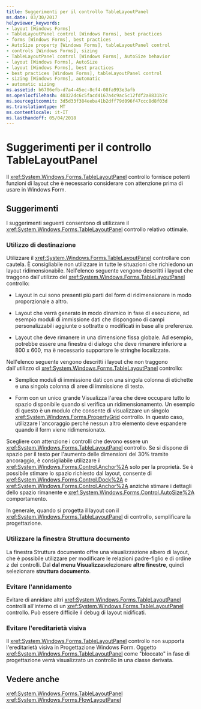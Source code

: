 ```yaml
---
title: Suggerimenti per il controllo TableLayoutPanel
ms.date: 03/30/2017
helpviewer_keywords:
- layout [Windows Forms]
- TableLayoutPanel control [Windows Forms], best practices
- forms [Windows Forms], best practices
- AutoSize property [Windows Forms], tableLayoutPanel control
- controls [Windows Forms], sizing
- TableLayoutPanel control [Windows Forms], AutoSize behavior
- layout [Windows Forms], AutoSize
- layout [Windows Forms], best practices
- best practices [Windows Forms], tableLayoutPanel control
- sizing [Windows Forms], automatic
- automatic sizing
ms.assetid: b6706efb-d7a4-45ec-8cf4-08fa993e3afb
ms.openlocfilehash: 40322dc6c5facd4167a4c9ac5c12fdf2a8831b7c
ms.sourcegitcommit: 3d5d33f384eeba41b2dff79d096f47ccc8d8f03d
ms.translationtype: MT
ms.contentlocale: it-IT
ms.lasthandoff: 05/04/2018
---
```

# <a name="best-practices-for-the-tablelayoutpanel-control"></a>Suggerimenti per il controllo TableLayoutPanel
Il <xref:System.Windows.Forms.TableLayoutPanel> controllo fornisce potenti funzioni di layout che è necessario considerare con attenzione prima di usare in Windows Form.  
  
## <a name="recommendations"></a>Suggerimenti  
 I suggerimenti seguenti consentono di utilizzare il <xref:System.Windows.Forms.TableLayoutPanel> controllo relativo ottimale.  
  
### <a name="targeted-use"></a>Utilizzo di destinazione  
 Utilizzare il <xref:System.Windows.Forms.TableLayoutPanel> controllare con cautela. È consigliabile non utilizzare in tutte le situazioni che richiedono un layout ridimensionabile. Nell'elenco seguente vengono descritti i layout che traggono dall'utilizzo del <xref:System.Windows.Forms.TableLayoutPanel> controllo:  
  
-   Layout in cui sono presenti più parti del form di ridimensionare in modo proporzionale a altro.  
  
-   Layout che verrà generato in modo dinamico in fase di esecuzione, ad esempio moduli di immissione dati che dispongono di campi personalizzabili aggiunte o sottratte o modificati in base alle preferenze.  
  
-   Layout che deve rimanere in una dimensione fissa globale. Ad esempio, potrebbe essere una finestra di dialogo che deve rimanere inferiore a 800 x 600, ma è necessario supportare le stringhe localizzate.  
  
 Nell'elenco seguente vengono descritti i layout che non traggono dall'utilizzo di <xref:System.Windows.Forms.TableLayoutPanel> controllo:  
  
-   Semplice moduli di immissione dati con una singola colonna di etichette e una singola colonna di aree di immissione di testo.  
  
-   Form con un unico grande Visualizza l'area che deve occupare tutto lo spazio disponibile quando si verifica un ridimensionamento. Un esempio di questo è un modulo che consente di visualizzare un singolo <xref:System.Windows.Forms.PropertyGrid> controllo. In questo caso, utilizzare l'ancoraggio perché nessun altro elemento deve espandere quando il form viene ridimensionato.  
  
 Scegliere con attenzione i controlli che devono essere un <xref:System.Windows.Forms.TableLayoutPanel> controllo. Se si dispone di spazio per il testo per l'aumento delle dimensioni del 30% tramite ancoraggio, è consigliabile utilizzare il <xref:System.Windows.Forms.Control.Anchor%2A> solo per la proprietà. Se è possibile stimare lo spazio richiesto dal layout, consente di <xref:System.Windows.Forms.Control.Dock%2A> e <xref:System.Windows.Forms.Control.Anchor%2A> anziché stimare i dettagli dello spazio rimanente e <xref:System.Windows.Forms.Control.AutoSize%2A> comportamento.  
  
 In generale, quando si progetta il layout con il <xref:System.Windows.Forms.TableLayoutPanel> di controllo, semplificare la progettazione.  
  
### <a name="use-the-document-outline-window"></a>Utilizzare la finestra Struttura documento  
 La finestra Struttura documento offre una visualizzazione albero di layout, che è possibile utilizzare per modificare le relazioni padre-figlio e di ordine z dei controlli. Dal **dal menu Visualizza**selezionare **altre finestre**, quindi selezionare **struttura documento**.  
  
### <a name="avoid-nesting"></a>Evitare l'annidamento  
 Evitare di annidare altri <xref:System.Windows.Forms.TableLayoutPanel> controlli all'interno di un <xref:System.Windows.Forms.TableLayoutPanel> controllo. Può essere difficile il debug di layout nidificati.  
  
### <a name="avoid-visual-inheritance"></a>Evitare l'ereditarietà visiva  
 Il <xref:System.Windows.Forms.TableLayoutPanel> controllo non supporta l'ereditarietà visiva in Progettazione Windows Form. Oggetto <xref:System.Windows.Forms.TableLayoutPanel> come "bloccato" in fase di progettazione verrà visualizzato un controllo in una classe derivata.  
  
## <a name="see-also"></a>Vedere anche  
 <xref:System.Windows.Forms.TableLayoutPanel>  
 <xref:System.Windows.Forms.FlowLayoutPanel>

